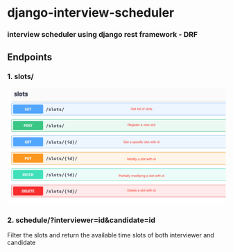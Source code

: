 # django-interview-scheduler
### interview scheduler using django rest framework - DRF

## Endpoints
### 1. slots/
![](https://raw.githubusercontent.com/sreehari1997/django-interview-scheduler/master/slot.png)
### 2. schedule/?interviewer=id&candidate=id
Filter the slots and return the available time slots of both interviewer and candidate


